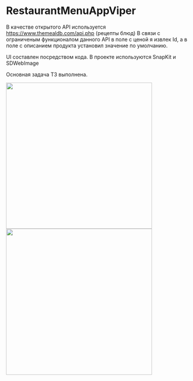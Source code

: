 # RestaurantMenuAppViper

В качестве открытого API используется https://www.themealdb.com/api.php (рецепты блюд)
В связи с ограниченым функционалом данного API в поле с ценой я извлек Id, а в поле с описанием продукта установил значение по умолчанию. 

UI составлен посредством кода. 
В проекте используются SnapKit и SDWebImage

Основная задача ТЗ выполнена. 

<img src="https://user-images.githubusercontent.com/91912185/149637473-65d8dfca-7668-47a3-bf75-0a29865e2219.png" width="400">

<img src="https://user-images.githubusercontent.com/91912185/149637474-a5ad2eb4-f844-4124-93f9-97798d766c13.png" width="400">

